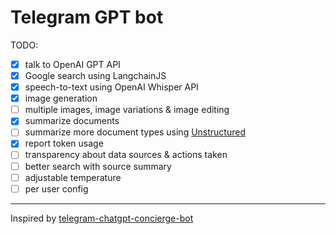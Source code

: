 # Telegram GPT bot

TODO:
- [x] talk to OpenAI GPT API
- [x] Google search using LangchainJS
- [x] speech-to-text using OpenAI Whisper API
- [x] image generation
- [ ] multiple images, image variations & image editing
- [x] summarize documents
- [ ] summarize more document types using [Unstructured](https://js.langchain.com/docs/modules/indexes/document_loaders/examples/file_loaders/unstructured)
- [x] report token usage
- [ ] transparency about data sources & actions taken
- [ ] better search with source summary
- [ ] adjustable temperature
- [ ] per user config

---

Inspired by [telegram-chatgpt-concierge-bot](https://github.com/RafalWilinski/telegram-chatgpt-concierge-bot)
